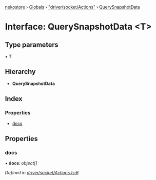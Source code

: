 [nekostore](../README.md) › [Globals](../globals.md) › ["driver/socket/Actions"](../modules/_driver_socket_actions_.md) › [QuerySnapshotData](_driver_socket_actions_.querysnapshotdata.md)

# Interface: QuerySnapshotData <**T**>

## Type parameters

▪ **T**

## Hierarchy

* **QuerySnapshotData**

## Index

### Properties

* [docs](_driver_socket_actions_.querysnapshotdata.md#docs)

## Properties

###  docs

• **docs**: *object[]*

*Defined in [driver/socket/Actions.ts:6](https://github.com/esnya/nekostore/blob/de830f5/src/driver/socket/Actions.ts#L6)*
